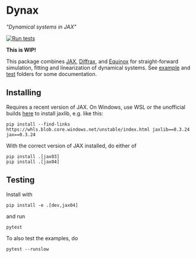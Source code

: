 # Dynax

_"Dynamical systems in JAX"_

[![Run tests](https://github.com/fhchl/dynax/actions/workflows/run_tests.yml/badge.svg)](https://github.com/fhchl/dynax/actions/workflows/run_tests.yml)

__This is WIP!__

This package combines [JAX](https://github.com/google/jax), [Diffrax](https://github.com/patrick-kidger/diffrax), and [Equinox](https://github.com/patrick-kidger/equinox) for straight-forward simulation, fitting and linearization of dynamical systems. See [example](examples) and [test](tests) folders for some documentation.

## Installing

Requires a recent version of JAX. On Windows, use WSL or the unofficial builds [here](https://github.com/cloudhan/jax-windows-builder) to install jaxlib, e.g. like this:

    pip install --find-links https://whls.blob.core.windows.net/unstable/index.html jaxlib==0.3.24 jax==0.3.24

With the correct version of JAX installed, do either of

    pip install .[jax03]
    pip install .[jax04]

## Testing

Install with

    pip install -e .[dev,jax04]

and run

    pytest

To also test the examples, do

    pytest --runslow